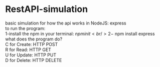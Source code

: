 # RestAPI-simulation
basic simulation for how the api works in NodeJS: express <br />
to run the program:<br /> 1-install the npm in your terminal: $npm init
<br /> 2-$ npm install express<br />
what does the program do? <br />
C for Create: HTTP POST <br />
R for Read: HTTP GET <br />
U for Update: HTTP PUT <br />
D for Delete: HTTP DELETE<br />
